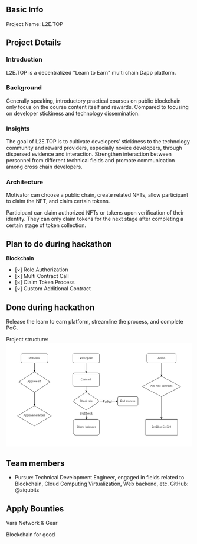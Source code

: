 ## Basic Info

Project Name: L2E.TOP

## Project Details

### Introduction
L2E.TOP is a decentralized "Learn to Earn" multi chain Dapp platform.

### Background
Generally speaking, introductory practical courses on public blockchain only focus on the course content itself and rewards. Compared to focusing on developer stickiness and technology dissemination.

### Insights
The goal of L2E.TOP is to cultivate developers' stickiness to the technology community and reward providers, especially novice developers, through dispersed evidence and interaction. Strengthen interaction between personnel from different technical fields and promote communication among cross chain developers.

### Architecture
Motivator can choose a public chain, create related NFTs, allow participant to claim the NFT, and claim certain tokens.

Participant can claim authorized NFTs or tokens upon verification of their identity. They can only claim tokens for the next stage after completing a certain stage of token collection.

## Plan to do during hackathon

**Blockchain**
- [×] Role Authorization
- [×] Multi Contract Call
- [×] Claim Token Process
- [×] Custom Additional Contract


## Done during hackathon

Release the learn to earn platform, streamline the process, and complete PoC.

Project structure:
![](./l2e.draw.png)

## Team members

- Pursue: Technical Development Engineer, engaged in fields related to Blockchain, Cloud Computing Virtualization, Web backend, etc. GitHub: @aiqubits

## Apply Bounties
Vara Network & Gear

Blockchain for good
